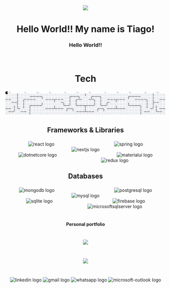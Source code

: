 <div align="center">
  <img height="25" src="https://i.postimg.cc/tRssmNzc/image-7.png"  />
</div>

<h1 align="center">Hello World!! My name is Tiago!</h1>

###

<h3 align="center">Hello World!!</h3>

###

<br clear="both">

###

<h1 align="center">Tech</h1>

###

<picture>
  <source media="(prefers-color-scheme: dark)" srcset="https://raw.githubusercontent.com/LKdoge/LKdoge/output/pacman-contribution-graph-dark.svg">
  <source media="(prefers-color-scheme: light)" srcset="https://raw.githubusercontent.com/LKdoge/LKdoge/output/pacman-contribution-graph.svg">
  <img alt="pacman contribution graph" src="https://raw.githubusercontent.com/LKdoge/LKdoge/output/pacman-contribution-graph.svg">
</picture>

###

<h2 align="center">Frameworks & Libraries</h2>

###

<div align="center">
  <img src="https://cdn.simpleicons.org/react/61DAFB" height="40" alt="react logo"  />
  <img width="180" />
  <img src="https://cdn.jsdelivr.net/gh/devicons/devicon/icons/spring/spring-original.svg" height="40" alt="spring logo"  />
  <img width="180" />
  <img src="https://cdn.jsdelivr.net/gh/devicons/devicon/icons/nextjs/nextjs-original.svg" height="40" alt="nextjs logo"  />
  <img width="180" />
  <img src="https://cdn.jsdelivr.net/gh/devicons/devicon/icons/dotnetcore/dotnetcore-original.svg" height="40" alt="dotnetcore logo"  />
  <img width="180" />
  <img src="https://cdn.jsdelivr.net/gh/devicons/devicon/icons/materialui/materialui-original.svg" height="40" alt="materialui logo"  />
  <img width="180" />
  <img src="https://cdn.jsdelivr.net/gh/devicons/devicon/icons/redux/redux-original.svg" height="40" alt="redux logo"  />
</div>

###

<h2 align="center">Databases</h2>

###

<div align="center">
  <img src="https://cdn.jsdelivr.net/gh/devicons/devicon/icons/mongodb/mongodb-original.svg" height="40" alt="mongodb logo"  />
  <img width="180" />
  <img src="https://cdn.jsdelivr.net/gh/devicons/devicon/icons/postgresql/postgresql-original.svg" height="40" alt="postgresql logo"  />
  <img width="180" />
  <img src="https://cdn.jsdelivr.net/gh/devicons/devicon/icons/mysql/mysql-original.svg" height="40" alt="mysql logo"  />
  <img width="180" />
  <img src="https://cdn.jsdelivr.net/gh/devicons/devicon/icons/sqlite/sqlite-original.svg" height="40" alt="sqlite logo"  />
  <img width="180" />
  <img src="https://cdn.jsdelivr.net/gh/devicons/devicon/icons/firebase/firebase-plain.svg" height="40" alt="firebase logo"  />
  <img width="180" />
  <img src="https://cdn.jsdelivr.net/gh/devicons/devicon/icons/microsoftsqlserver/microsoftsqlserver-plain.svg" height="40" alt="microsoftsqlserver logo"  />
</div>

###

<h1 align="left"></h1>

###

<h4 align="center">Personal portfolio</h4>

###

<br clear="both">

<div align="center">
  <a href="https://www.w3schools.com">
    <img height="60" src="https://i.postimg.cc/RVPwnZXr/portfolio-icon-white-sign-business-concept-flat-style-illustration-for-design-web-infographic-vector.png"/>
  </a>
</div>

###

<br clear="both">

<div align="center">
  <img height="25" src="https://i.postimg.cc/tRssmNzc/image-7.png"  />
</div>

###

<br clear="both">

<div align="center">
  <img src="https://raw.githubusercontent.com/maurodesouza/profile-readme-generator/master/src/assets/icons/social/linkedin/default.svg" width="95" height="15" alt="linkedin logo"  />
  <img src="https://raw.githubusercontent.com/maurodesouza/profile-readme-generator/master/src/assets/icons/social/gmail/default.svg" width="95" height="15" alt="gmail logo"  />
  <img src="https://raw.githubusercontent.com/maurodesouza/profile-readme-generator/master/src/assets/icons/social/whatsapp/default.svg" width="95" height="15" alt="whatsapp logo"  />
  <img src="https://raw.githubusercontent.com/maurodesouza/profile-readme-generator/master/src/assets/icons/social/microsoft-outlook/default.svg" width="95" height="15" alt="microsoft-outlook logo"  />
</div>

###
